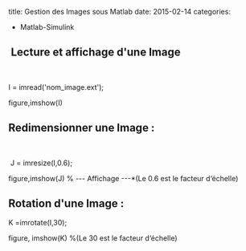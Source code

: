 title: Gestion des Images sous Matlab
date: 2015-02-14
categories: 
- Matlab-Simulink


##  Lecture et affichage d'une Image





 




I = imread('nom_image.ext');




figure,imshow(I)







## Redimensionner une Image :




 




 J = imresize(I,0.6);




figure,imshow(J) % --- Affichage ---*(Le 0.6 est le facteur d‘échelle)







## Rotation d'une Image : 







K =imrotate(I,30);




figure, imshow(K) %(Le 30 est le facteur d‘échelle)






